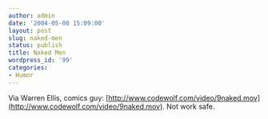 ```yaml
---
author: admin
date: '2004-05-08 15:09:00'
layout: post
slug: naked-men
status: publish
title: Naked Men
wordpress_id: '99'
categories:
- Humor
---
```


Via Warren Ellis, comics guy:
[http://www.codewolf.com/video/9naked.mov](http://www.codewolf.com/video/9naked.mov).
Not work safe.

